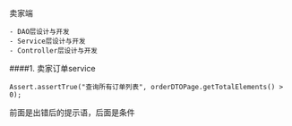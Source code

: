 

   卖家端
   
    - DAO层设计与开发
    - Service层设计与开发
    - Controller层设计与开发
   

####1. 卖家订单service

```
Assert.assertTrue("查询所有订单列表", orderDTOPage.getTotalElements() > 0);
```

前面是出错后的提示语，后面是条件
